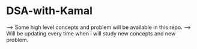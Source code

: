 # DSA-with-Kamal

--> Some high level concepts and problem will be available in this repo.
--> Will be updating every time when i will study new concepts and new problem.
